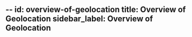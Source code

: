 --
id: overview-of-geolocation
title: Overview of Geolocation
sidebar_label: Overview of Geolocation
---
